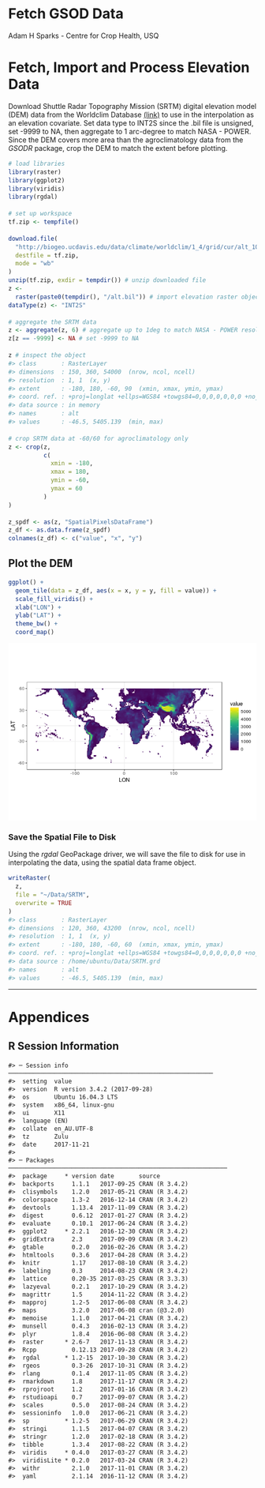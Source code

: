 Fetch GSOD Data
================
Adam H Sparks - Centre for Crop Health, USQ

Fetch, Import and Process Elevation Data
========================================

Download Shuttle Radar Topography Mission (SRTM) digital elevation model (DEM) data from the Worldclim Database [(link)](http://www.worldclim.org/) to use in the interpolation as an elevation covariate. Set data type to INT2S since the .bil file is unsigned, set -9999 to NA, then aggregate to 1 arc-degree to match NASA - POWER. Since the DEM covers more area than the agroclimatology data from the *GSODR* package, crop the DEM to match the extent before plotting.

``` r
# load libraries
library(raster)
library(ggplot2)
library(viridis)
library(rgdal)

# set up workspace
tf.zip <- tempfile()

download.file(
  "http://biogeo.ucdavis.edu/data/climate/worldclim/1_4/grid/cur/alt_10m_bil.zip",
  destfile = tf.zip,
  mode = "wb"
)
unzip(tf.zip, exdir = tempdir()) # unzip downloaded file
z <-
  raster(paste0(tempdir(), "/alt.bil")) # import elevation raster object
dataType(z) <- "INT2S"

# aggregate the SRTM data
z <- aggregate(z, 6) # aggregate up to 1deg to match NASA - POWER resolution
z[z == -9999] <- NA # set -9999 to NA

z # inspect the object
#> class       : RasterLayer 
#> dimensions  : 150, 360, 54000  (nrow, ncol, ncell)
#> resolution  : 1, 1  (x, y)
#> extent      : -180, 180, -60, 90  (xmin, xmax, ymin, ymax)
#> coord. ref. : +proj=longlat +ellps=WGS84 +towgs84=0,0,0,0,0,0,0 +no_defs 
#> data source : in memory
#> names       : alt 
#> values      : -46.5, 5405.139  (min, max)

# crop SRTM data at -60/60 for agroclimatology only
z <- crop(z, 
          c(
            xmin = -180,
            xmax = 180,
            ymin = -60,
            ymax = 60
          )
)

z_spdf <- as(z, "SpatialPixelsDataFrame")
z_df <- as.data.frame(z_spdf)
colnames(z_df) <- c("value", "x", "y")
```

Plot the DEM
------------

``` r
ggplot() +
  geom_tile(data = z_df, aes(x = x, y = y, fill = value)) +
  scale_fill_viridis() +
  xlab("LON") +
  ylab("LAT") +
  theme_bw() +
  coord_map()
```

<img src="3_-_fetch_DEM_files/figure-markdown_github/unnamed-chunk-1-1.png" style="display: block; margin: auto;" />

### Save the Spatial File to Disk

Using the *rgdal* GeoPackage driver, we will save the file to disk for use in interpolating the data, using the spatial data frame object.

``` r
writeRaster(
  z,
  file = "~/Data/SRTM",
  overwrite = TRUE
)
#> class       : RasterLayer 
#> dimensions  : 120, 360, 43200  (nrow, ncol, ncell)
#> resolution  : 1, 1  (x, y)
#> extent      : -180, 180, -60, 60  (xmin, xmax, ymin, ymax)
#> coord. ref. : +proj=longlat +ellps=WGS84 +towgs84=0,0,0,0,0,0,0 +no_defs 
#> data source : /home/ubuntu/Data/SRTM.grd 
#> names       : alt 
#> values      : -46.5, 5405.139  (min, max)
```

------------------------------------------------------------------------

Appendices
==========

R Session Information
---------------------

    #> ─ Session info ──────────────────────────────────────────────────────────
    #>  setting  value                       
    #>  version  R version 3.4.2 (2017-09-28)
    #>  os       Ubuntu 16.04.3 LTS          
    #>  system   x86_64, linux-gnu           
    #>  ui       X11                         
    #>  language (EN)                        
    #>  collate  en_AU.UTF-8                 
    #>  tz       Zulu                        
    #>  date     2017-11-21                  
    #> 
    #> ─ Packages ──────────────────────────────────────────────────────────────
    #>  package     * version date       source        
    #>  backports     1.1.1   2017-09-25 CRAN (R 3.4.2)
    #>  clisymbols    1.2.0   2017-05-21 CRAN (R 3.4.2)
    #>  colorspace    1.3-2   2016-12-14 CRAN (R 3.4.2)
    #>  devtools      1.13.4  2017-11-09 CRAN (R 3.4.2)
    #>  digest        0.6.12  2017-01-27 CRAN (R 3.4.2)
    #>  evaluate      0.10.1  2017-06-24 CRAN (R 3.4.2)
    #>  ggplot2     * 2.2.1   2016-12-30 CRAN (R 3.4.2)
    #>  gridExtra     2.3     2017-09-09 CRAN (R 3.4.2)
    #>  gtable        0.2.0   2016-02-26 CRAN (R 3.4.2)
    #>  htmltools     0.3.6   2017-04-28 CRAN (R 3.4.2)
    #>  knitr         1.17    2017-08-10 CRAN (R 3.4.2)
    #>  labeling      0.3     2014-08-23 CRAN (R 3.4.2)
    #>  lattice       0.20-35 2017-03-25 CRAN (R 3.3.3)
    #>  lazyeval      0.2.1   2017-10-29 CRAN (R 3.4.2)
    #>  magrittr      1.5     2014-11-22 CRAN (R 3.4.2)
    #>  mapproj       1.2-5   2017-06-08 CRAN (R 3.4.2)
    #>  maps          3.2.0   2017-06-08 cran (@3.2.0) 
    #>  memoise       1.1.0   2017-04-21 CRAN (R 3.4.2)
    #>  munsell       0.4.3   2016-02-13 CRAN (R 3.4.2)
    #>  plyr          1.8.4   2016-06-08 CRAN (R 3.4.2)
    #>  raster      * 2.6-7   2017-11-13 CRAN (R 3.4.2)
    #>  Rcpp          0.12.13 2017-09-28 CRAN (R 3.4.2)
    #>  rgdal       * 1.2-15  2017-10-30 CRAN (R 3.4.2)
    #>  rgeos         0.3-26  2017-10-31 CRAN (R 3.4.2)
    #>  rlang         0.1.4   2017-11-05 CRAN (R 3.4.2)
    #>  rmarkdown     1.8     2017-11-17 CRAN (R 3.4.2)
    #>  rprojroot     1.2     2017-01-16 CRAN (R 3.4.2)
    #>  rstudioapi    0.7     2017-09-07 CRAN (R 3.4.2)
    #>  scales        0.5.0   2017-08-24 CRAN (R 3.4.2)
    #>  sessioninfo   1.0.0   2017-06-21 CRAN (R 3.4.2)
    #>  sp          * 1.2-5   2017-06-29 CRAN (R 3.4.2)
    #>  stringi       1.1.5   2017-04-07 CRAN (R 3.4.2)
    #>  stringr       1.2.0   2017-02-18 CRAN (R 3.4.2)
    #>  tibble        1.3.4   2017-08-22 CRAN (R 3.4.2)
    #>  viridis     * 0.4.0   2017-03-27 CRAN (R 3.4.2)
    #>  viridisLite * 0.2.0   2017-03-24 CRAN (R 3.4.2)
    #>  withr         2.1.0   2017-11-01 CRAN (R 3.4.2)
    #>  yaml          2.1.14  2016-11-12 CRAN (R 3.4.2)
